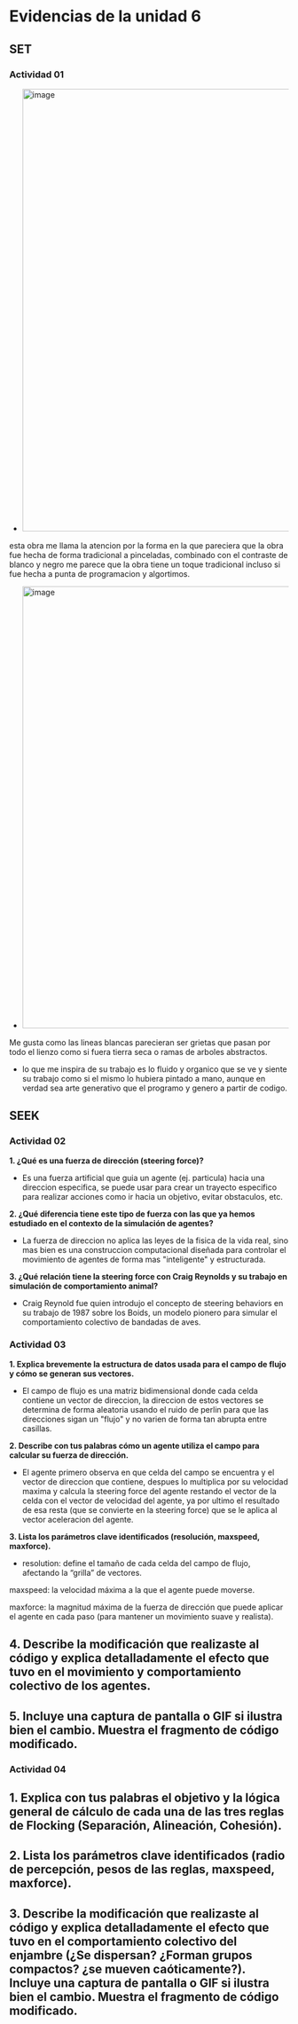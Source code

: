 # Evidencias de la unidad 6

## SET

### Actividad 01
- <img width="807" height="798" alt="image" src="https://github.com/user-attachments/assets/f70b2f0d-b974-4edd-9c18-2d75fdde14b4" />
esta obra me llama la atencion por la forma en la que pareciera que la obra fue hecha de forma tradicional a pinceladas, combinado con el contraste de blanco y negro me parece que la obra tiene un toque tradicional incluso si fue hecha a punta de programacion y algortimos.


- <img width="800" height="797" alt="image" src="https://github.com/user-attachments/assets/f539aa7e-7b04-4e2a-8697-7c93119a529f" />
Me gusta como las lineas blancas parecieran ser grietas que pasan por todo el lienzo como si fuera tierra seca o ramas de arboles abstractos.

- lo que me inspira de su trabajo es lo fluido y organico que se ve y siente su trabajo como si el mismo lo hubiera pintado a mano, aunque en verdad sea arte generativo que el programo y genero a partir de codigo.

## SEEK

### Actividad 02

**1. ¿Qué es una fuerza de dirección (steering force)?**
- Es una fuerza artificial que guia un agente (ej. particula) hacia una direccion especifica, se puede usar para crear un trayecto especifico para realizar acciones como ir hacia un objetivo, evitar obstaculos, etc.

**2. ¿Qué diferencia tiene este tipo de fuerza con las que ya hemos estudiado en el contexto de la simulación de agentes?**
- La fuerza de direccion no aplica las leyes de la fisica de la vida real, sino mas bien es una construccion computacional diseñada para controlar el movimiento de agentes de forma mas "inteligente" y estructurada.

**3. ¿Qué relación tiene la steering force con Craig Reynolds y su trabajo en simulación de comportamiento animal?**
- Craig Reynold fue quien introdujo el concepto de steering behaviors en su trabajo de 1987 sobre los Boids, un modelo pionero para simular el comportamiento colectivo de bandadas de aves.

### Actividad 03

**1. Explica brevemente la estructura de datos usada para el campo de flujo y cómo se generan sus vectores.**
- El campo de flujo es una matriz bidimensional donde cada celda contiene un vector de direccion, la direccion de estos vectores se determina de forma  aleatoria usando el ruido de perlin para que las direcciones sigan un "flujo" y no varien de forma tan abrupta entre casillas.

**2. Describe con tus palabras cómo un agente utiliza el campo para calcular su fuerza de dirección.**
- El agente primero observa en que celda del campo se encuentra y el vector de direccion que contiene, despues lo multiplica por su velocidad maxima y calcula la steering force del agente restando el vector de la celda con el vector de velocidad del agente, ya por ultimo el resultado de esa resta (que se convierte en la steering force) que se le aplica al vector aceleracion del agente.

**3. Lista los parámetros clave identificados (resolución, maxspeed, maxforce).**
- resolution: define el tamaño de cada celda del campo de flujo, afectando la “grilla” de vectores.

maxspeed: la velocidad máxima a la que el agente puede moverse.

maxforce: la magnitud máxima de la fuerza de dirección que puede aplicar el agente en cada paso (para mantener un movimiento suave y realista).

**4. Describe la modificación que realizaste al código y explica detalladamente el efecto que tuvo en el movimiento y comportamiento colectivo de los agentes.** 
- 

**5. Incluye una captura de pantalla o GIF si ilustra bien el cambio. Muestra el fragmento de código modificado.**
- 

### Actividad 04

**1. Explica con tus palabras el objetivo y la lógica general de cálculo de cada una de las tres reglas de Flocking (Separación, Alineación, Cohesión).**
- 

**2. Lista los parámetros clave identificados (radio de percepción, pesos de las reglas, maxspeed, maxforce).**
- 

**3. Describe la modificación que realizaste al código y explica detalladamente el efecto que tuvo en el comportamiento colectivo del enjambre (¿Se dispersan? ¿Forman grupos compactos? ¿se mueven caóticamente?). Incluye una captura de pantalla o GIF si ilustra bien el cambio. Muestra el fragmento de código modificado.**
- 









